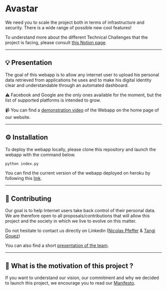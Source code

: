 # Avastar

We need you to scale the project both in terms of infrastructure and security. There is a wide range of possible new cool features!

To understand more about the different Technical Challenges that the project is facing, please consult [this Notion page](https://avastar.notion.site/Technical-Challenges-0d8dcc660a1e436a9109b3e588c997d2).

---

## :bulb: Presentation

The goal of this webapp is to allow any internet user to upload his personal data retrieved from applications he uses and to make his digital identity clear and understandable through an automated dashboard.

⚠️ Facebook and Google are the only ones available for the moment, but the list of supported platforms is intended to grow.

:video_camera: You can find a [demonstration video](https://avastar.notion.site/avastar/Avastar-Open-Source-Project-730dbef6c24040d69b4f3a17960979ae) of the Webapp on the home page of our website.  

---

## :gear: Installation

To deploy the webapp locally, please clone this repository and launch the webapp with the command below.

```bash
python index.py
```

You can find the current version of the webapp deployed on heroku by following this [link](https://webapp-personal-data.herokuapp.com/accueil).

---

## :rocket: Contributing

Our goal is to help Internet users take back control of their personal data. We are therefore open to all proposals/contributions that will allow this project and the society in which we live to evolve on this matter.

Do not hesitate to contact us directly on Linkedin ([Nicolas Pfeffer](https://www.linkedin.com/in/nicolas-pfeffer/) & [Tangi Gouez](https://www.linkedin.com/in/tangi-gouez/))

You can also find a short [presentation of the team](https://avastar.notion.site/26d34589a68b415fa43650c671b87e7c?v=4f5b9210b8174108bbd08844518b73f2).

---


## :dna: What is the motivation of this project ?

If you want to understand our vision, our commitment and why we decided to launch this project, we encourage you to read our [Manifesto](https://avastar.notion.site/Our-Mission-a52207c78d2e405c95da934ee19a6a5a).

